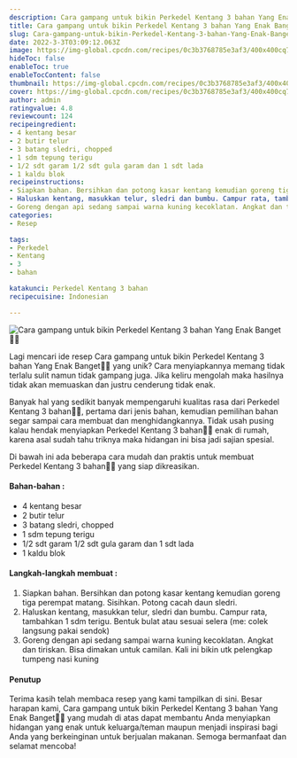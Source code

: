 ```yaml
---
description: Cara gampang untuk bikin Perkedel Kentang 3 bahan Yang Enak Banget"
title: Cara gampang untuk bikin Perkedel Kentang 3 bahan Yang Enak Banget
slug: Cara-gampang-untuk-bikin-Perkedel-Kentang-3-bahan-Yang-Enak-Banget
date: 2022-3-3T03:09:12.063Z
image: https://img-global.cpcdn.com/recipes/0c3b3768785e3af3/400x400cq70/photo.jpg
hideToc: false
enableToc: true
enableTocContent: false
thumbnail: https://img-global.cpcdn.com/recipes/0c3b3768785e3af3/400x400cq70/photo.jpg
cover: https://img-global.cpcdn.com/recipes/0c3b3768785e3af3/400x400cq70/photo.jpg
author: admin
ratingvalue: 4.8
reviewcount: 124
recipeingredient:
- 4 kentang besar
- 2 butir telur
- 3 batang sledri, chopped
- 1 sdm tepung terigu
- 1/2 sdt garam 1/2 sdt gula garam dan 1 sdt lada
- 1 kaldu blok
recipeinstructions:
- Siapkan bahan. Bersihkan dan potong kasar kentang kemudian goreng tiga perempat matang. Sisihkan. Potong cacah daun sledri.
- Haluskan kentang, masukkan telur, sledri dan bumbu. Campur rata, tambahkan 1 sdm terigu. Bentuk bulat atau sesuai selera (me: colek langsung pakai sendok)
- Goreng dengan api sedang sampai warna kuning kecoklatan. Angkat dan tiriskan. Bisa dimakan untuk camilan. Kali ini bikin utk pelengkap tumpeng nasi kuning
categories:
- Resep

tags:
- Perkedel
- Kentang
- 3
- bahan

katakunci: Perkedel Kentang 3 bahan
recipecuisine: Indonesian

---
```


![Cara gampang untuk bikin Perkedel Kentang 3 bahan Yang Enak Banget👩‍🍳](https://img-global.cpcdn.com/recipes/0c3b3768785e3af3/400x400cq70/photo.jpg)

Lagi mencari ide resep Cara gampang untuk bikin Perkedel Kentang 3 bahan Yang Enak Banget👩‍🍳 yang unik? Cara menyiapkannya memang tidak terlalu sulit namun tidak gampang juga. Jika keliru mengolah maka hasilnya tidak akan memuaskan dan justru cenderung tidak enak.

Banyak hal yang sedikit banyak mempengaruhi kualitas rasa dari Perkedel Kentang 3 bahan👩‍🍳, pertama dari jenis bahan, kemudian pemilihan bahan segar sampai cara membuat dan menghidangkannya. Tidak usah pusing kalau hendak menyiapkan Perkedel Kentang 3 bahan👩‍🍳 enak di rumah, karena asal sudah tahu triknya maka hidangan ini bisa jadi sajian spesial.

Di bawah ini ada beberapa cara mudah dan praktis untuk membuat Perkedel Kentang 3 bahan👩‍🍳 yang siap dikreasikan.

<!--inarticleads1-->

#### Bahan-bahan :

- 4 kentang besar
- 2 butir telur
- 3 batang sledri, chopped
- 1 sdm tepung terigu
- 1/2 sdt garam 1/2 sdt gula garam dan 1 sdt lada
- 1 kaldu blok

<!--inarticleads2-->

#### Langkah-langkah membuat :

1. Siapkan bahan. Bersihkan dan potong kasar kentang kemudian goreng tiga perempat matang. Sisihkan. Potong cacah daun sledri.
1. Haluskan kentang, masukkan telur, sledri dan bumbu. Campur rata, tambahkan 1 sdm terigu. Bentuk bulat atau sesuai selera (me: colek langsung pakai sendok)
1. Goreng dengan api sedang sampai warna kuning kecoklatan. Angkat dan tiriskan. Bisa dimakan untuk camilan. Kali ini bikin utk pelengkap tumpeng nasi kuning

#### Penutup

Terima kasih telah membaca resep yang kami tampilkan di sini. Besar harapan kami, Cara gampang untuk bikin Perkedel Kentang 3 bahan Yang Enak Banget👩‍🍳 yang mudah di atas dapat membantu Anda menyiapkan hidangan yang enak untuk keluarga/teman maupun menjadi inspirasi bagi Anda yang berkeinginan untuk berjualan makanan. Semoga bermanfaat dan selamat mencoba!